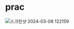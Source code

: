 # prac

![스크린샷 2024-03-08 122159](https://github.com/snoopyeom/prac/assets/19545380/48c9e240-d351-4855-a063-954af33f77e8)
